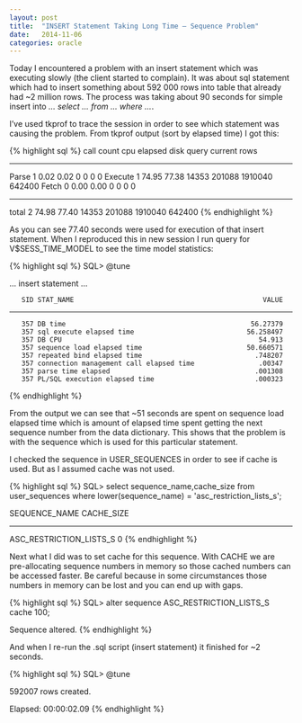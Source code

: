 ```yaml
---
layout: post
title:  "INSERT Statement Taking Long Time – Sequence Problem"
date:   2014-11-06
categories: oracle
---
```


Today I encountered a problem with an insert statement which was executing slowly (the client started to complain).
It was about sql statement which had to insert something about 592 000 rows into table that already had ~2 million rows.
The process was taking about 90 seconds for simple insert into _… select … from … where …_.

I’ve used tkprof to trace the session in order to see which statement was causing the problem.
From tkprof output (sort by elapsed time) I got this:

{% highlight sql %}
call     count       cpu    elapsed       disk      query    current        rows
------- ------  -------- ---------- ---------- ---------- ----------  ----------
Parse        1      0.02       0.02          0          0          0           0
Execute      1     74.95      77.38      14353     201088    1910040      642400
Fetch        0      0.00       0.00          0          0          0           0
------- ------  -------- ---------- ---------- ---------- ----------  ----------
total        2     74.98      77.40      14353     201088    1910040      642400
{% endhighlight %}

As you can see 77.40 seconds were used for execution of that insert statement.
When I reproduced this in new session I run query for V$SESS_TIME_MODEL to see the time model statistics:

{% highlight sql %}
SQL> @tune

... insert statement ...

       SID STAT_NAME                                               VALUE
---------- -------------------------------------------------- ----------
       357 DB time                                              56.27379
       357 sql execute elapsed time                            56.258497
       357 DB CPU                                                 54.913
       357 sequence load elapsed time                          50.660571
       357 repeated bind elapsed time                            .748207
       357 connection management call elapsed time                .00347
       357 parse time elapsed                                    .001308
       357 PL/SQL execution elapsed time                         .000323
{% endhighlight %}

From the output we can see that ~51 seconds are spent on sequence load elapsed time which is amount of elapsed time spent getting the next sequence number from the data dictionary. This shows that the problem is with the sequence which is used for this particular statement.

I checked the sequence in USER_SEQUENCES in order to see if cache is used. But as I assumed cache was not used.

{% highlight sql %}
SQL> select sequence_name,cache_size from user_sequences where lower(sequence_name) = 'asc_restriction_lists_s';

SEQUENCE_NAME                  CACHE_SIZE
------------------------------ ----------
ASC_RESTRICTION_LISTS_S                 0
{% endhighlight %}

Next what I did was to set cache for this sequence.
With CACHE we are pre-allocating sequence numbers in memory so those cached numbers can be accessed faster. Be careful because in some circumstances those numbers in memory can be lost and you can end up with gaps.

{% highlight sql %}
SQL> alter sequence ASC_RESTRICTION_LISTS_S cache 100;

Sequence altered.
{% endhighlight %}

And when I re-run the .sql script (insert statement) it finished for ~2 seconds.

{% highlight sql %}
SQL> @tune

592007 rows created.

Elapsed: 00:00:02.09
{% endhighlight %}

